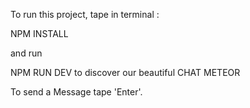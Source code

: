 To run this project, tape in terminal :

NPM INSTALL

and run 

NPM RUN DEV to discover our beautiful CHAT METEOR

To send a Message tape 'Enter'.
